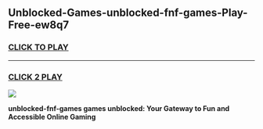 
## Unblocked-Games-unblocked-fnf-games-Play-Free-ew8q7
<h3>
<a href="https://premium76.site?title=unblocked-fnf-games&ref=18A1">CLICK TO PLAY</a></h3>
<hr>

<h3>
<a href="https://premium76.site?title=unblocked-fnf-games&ref=18A1">CLICK 2 PLAY</a>
  
</h3>

<a href="https://premium76.site?title=unblocked-fnf-games&ref=18A1"><img src="https://clearcache.store/games.png"></a>


**unblocked-fnf-games games unblocked: Your Gateway to Fun and Accessible Online Gaming**
